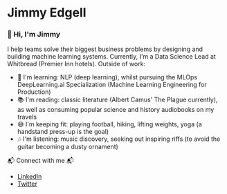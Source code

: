 # Jimmy Edgell
### 👋 Hi, I'm Jimmy

I help teams solve their biggest business problems by designing and building machine learning systems. Currently, I'm a Data Science Lead at Whitbread (Premier Inn hotels). Outside of work:

- 🌱 I'm learning: NLP (deep learning), whilst pursuing the MLOps DeepLearning.ai Specialization (Machine Learning Engineering for Production) 
- 📚 I'm reading: classic literature (Albert Camus' The Plague currently), as well as consuming popular science and history audiobooks on my travels
- 😅 I'm keeping fit: playing football, hiking, lifting weights, yoga (a handstand press-up is the goal)
- 🎶 I'm listening: music discovery, seeking out inspiring riffs (to avoid the guitar becoming a dusty ornament)

📬 Connect with me 📬
- [LinkedIn](https://www.linkedin.com/in/jamesedgell/)
- [Twitter](https://twitter.com/jimmyedgell)
